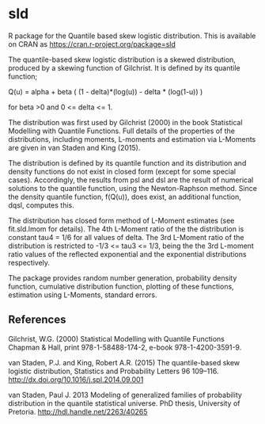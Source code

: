 # sld
R package for the Quantile based skew logistic distribution.  This is available on CRAN as https://cran.r-project.org/package=sld

The quantile-based skew logistic distribution is a skewed distribution, produced by a skewing function of Gilchrist.  It is defined by its quantile function;

Q(u) = alpha + beta ( (1 - delta)*(log(u)) - delta * (log(1-u)) )

for beta >0 and 0 <= delta <= 1.

The distribution was first used by Gilchrist (2000) in the book Statistical Modelling with Quantile Functions. 
Full details of the properties of the distributions, including moments, L-moments and estimation via L-Moments are given in van Staden and King (2015).

The distribution is defined by its quantile function and its distribution and density functions do not exist in closed form (except for some special cases). 
Accordingly, the results from psl and dsl are the result of numerical solutions to the quantile function, using the Newton-Raphson method. 
Since the density quantile function, f(Q(u)), does exist, an additional function, dqsl, computes this.

The distribution has closed form method of L-Moment estimates (see fit.sld.lmom for details). 
The 4th L-Moment ratio of the the distribution is constant tau4 = 1/6 for all values of delta. 
The 3rd L-Moment ratio of the distribution is restricted to -1/3 <= tau3 <= 1/3, being the the 3rd L-moment ratio values of 
the reflected exponential and the exponential distributions respectively.

The package provides random number generation, probability density function, cumulative distribution function, plotting of these functions, estimation using L-Moments, 
standard errors.

## References

Gilchrist, W.G. (2000) Statistical Modelling with Quantile Functions Chapman & Hall, print 978-1-58488-174-2, e-book 978-1-4200-3591-9.

van Staden, P.J. and King, Robert A.R. (2015) The quantile-based skew logistic distribution, Statistics and Probability Letters 96 109–116. http://dx.doi.org/10.1016/j.spl.2014.09.001

van Staden, Paul J. 2013 Modeling of generalized families of probability distribution in the quantile statistical universe. PhD thesis, University of Pretoria. http://hdl.handle.net/2263/40265
